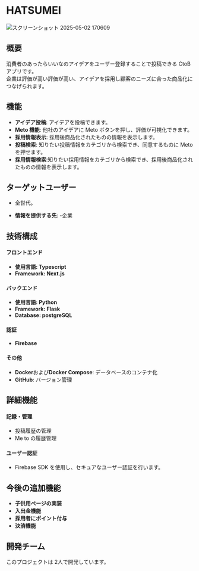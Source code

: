 # HATSUMEI
![スクリーンショット 2025-05-02 170609](https://github.com/user-attachments/assets/8cffc2be-b0fd-4d35-878f-3991755d2bbd)

## 概要

消費者のあったらいいなのアイデアをユーザー登録することで投稿できる CtoB アプリです。  
企業は評価が高い評価が高い、アイデアを採用し顧客のニーズに合った商品化につなげられます。



## 機能

- **アイデア投稿**: アイデアを投稿できます。
- **Meto 機能**: 他社のアイデアに Meto ボタンを押し、評価が可視化できます。
- **採用情報表示**: 採用後商品化されたものの情報を表示します。
- **投稿検索**: 知りたい投稿情報をカテゴリから検索でき、同意するものに Meto を押せます。
- **採用情報検索**:知りたい採用情報をカテゴリから検索でき、採用後商品化されたものの情報を表示します。



## ターゲットユーザー

- 全世代。

- **情報を提供する先**: -企業



## 技術構成

#### フロントエンド

- **使用言語: Typescript**
- **Framework: Next.js**

#### バックエンド

- **使用言語: Python**
- **Framework: Flask**
- **Database: postgreSQL**


#### 認証

- **Firebase**


#### その他

- **Docker**および**Docker Compose**: データベースのコンテナ化
- **GitHub**: バージョン管理

## 詳細機能

#### **記録・管理**

- 投稿履歴の管理
- Me to の履歴管理

#### **ユーザー認証**

- Firebase SDK を使用し、セキュアなユーザー認証を行います。





## 今後の追加機能

- **子供用ページの実装**
- **入出金機能**
- **採用者にポイント付与**
- **決済機能**

## 開発チーム

このプロジェクトは 2人で開発しています。
